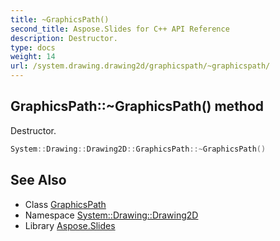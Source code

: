 ```yaml
---
title: ~GraphicsPath()
second_title: Aspose.Slides for C++ API Reference
description: Destructor.
type: docs
weight: 14
url: /system.drawing.drawing2d/graphicspath/~graphicspath/
---
```

## GraphicsPath::~GraphicsPath() method


Destructor.

```cpp
System::Drawing::Drawing2D::GraphicsPath::~GraphicsPath()
```

## See Also

* Class [GraphicsPath](../)
* Namespace [System::Drawing::Drawing2D](../../)
* Library [Aspose.Slides](../../../)